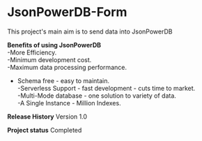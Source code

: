 # JsonPowerDB-Form
This project's main aim is to send data into JsonPowerDB

**Benefits of using JsonPowerDB**<br/>
-More Efficiency.<br/>
-Minimum development cost.<br/>
-Maximum data processing performance.<br/>
- Schema free - easy to maintain.<br/>
-Serverless Support - fast development - cuts time to market.<br/>
-Multi-Mode database - one solution to variety of data.<br/>
-A Single Instance - Million Indexes.<br/>




**Release History**
 Version 1.0

**Project status**
Completed
